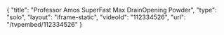 {
    "title": "Professor Amos SuperFast Max DrainOpening Powder",
    "type": "solo",
    "layout": "iframe-static",
    "videoId": "112334526",
    "url": "\/tvpembed\/112334526"
}